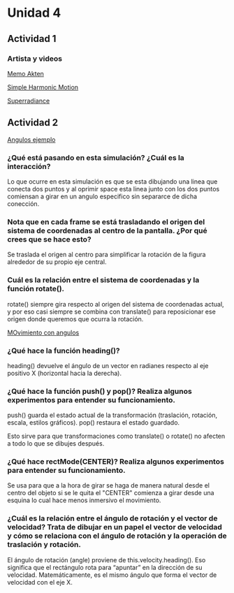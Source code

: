 # Unidad 4

## Actividad 1

### Artista y videos

[Memo Akten](https://www.memo.tv/)

[Simple Harmonic Motion](https://www.memo.tv/works/simple-harmonic-motion/)

[Superradiance](https://superradiance.net/)
## Actividad 2
[Angulos ejemplo](https://editor.p5js.org/juanferfranco/sketches/R1iTVQjzm)
### ¿Qué está pasando en esta simulación? ¿Cuál es la interacción?
Lo que ocurre en esta simulación es que se esta dibujando una linea que conecta dos puntos y al oprimir space esta linea junto con los dos puntos comiensan a girar en un angulo especifico sin separarce de dicha conección. 

### Nota que en cada frame se está trasladando el origen del sistema de coordenadas al centro de la pantalla. ¿Por qué crees que se hace esto?
Se traslada el origen al centro para simplificar la rotación de la figura alrededor de su propio eje central.

### Cuál es la relación entre el sistema de coordenadas y la función rotate().
rotate() siempre gira respecto al origen del sistema de coordenadas actual, y por eso casi siempre se combina con translate() para reposicionar ese origen donde queremos que ocurra la rotación.

[MOvimiento con angulos](https://editor.p5js.org/natureofcode/sketches/bZqHGYbRQ)

### ¿Qué hace la función heading()?
heading() devuelve el ángulo de un vector en radianes respecto al eje positivo X (horizontal hacia la derecha).

### ¿Qué hace la función push() y pop()? Realiza algunos experimentos para entender su funcionamiento.
push() guarda el estado actual de la transformación (traslación, rotación, escala, estilos gráficos).
pop() restaura el estado guardado.

Esto sirve para que transformaciones como translate() o rotate() no afecten a todo lo que se dibujes después.

### ¿Qué hace rectMode(CENTER)? Realiza algunos experimentos para entender su funcionamiento.
Se usa para que a la hora de girar se haga de manera natural desde el centro del objeto si se le quita el "CENTER" comienza a girar desde una esquina lo cual hace menos inmersivo el movimiento.

### ¿Cuál es la relación entre el ángulo de rotación y el vector de velocidad? Trata de dibujar en un papel el vector de velocidad y cómo se relaciona con el ángulo de rotación y la operación de traslación y rotación.
El ángulo de rotación (angle) proviene de this.velocity.heading().
Eso significa que el rectángulo rota para “apuntar” en la dirección de su velocidad.
Matemáticamente, es el mismo ángulo que forma el vector de velocidad con el eje X.
